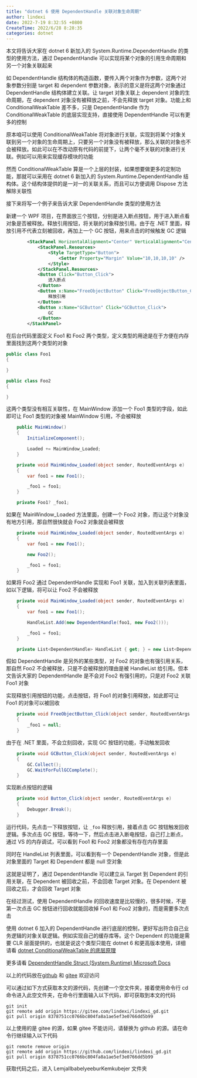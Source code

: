 ```yaml
---
title: "dotnet 6 使用 DependentHandle 关联对象生命周期"
author: lindexi
date: 2022-7-19 8:32:55 +0800
CreateTime: 2022/6/28 8:28:35
categories: dotnet
---
```


本文将告诉大家在 dotnet 6 新加入的 System.Runtime.DependentHandle 的类型的使用方法，通过 DependentHandle 可以实现将某个对象的引用生命周期和另一个对象关联起来

<!--more-->


<!-- CreateTime:2022/6/28 8:28:35 -->

<!-- 发布 -->

如 DependentHandle 结构体的构造函数，要传入两个对象作为参数，这两个对象参数分别是 target 和 dependent 参数对象，表示的意义是将这两个对象通过 DependentHandle 结构体建立关联。让 target 对象关联上 dependent 对象的生命周期，在 dependent 对象没有被释放之前，不会先释放 target 对象。功能上和 ConditionalWeakTable 差不多，只是 DependentHandle 作为 ConditionalWeakTable 的底层实现支持，直接使用 DependentHandle 可以有更多的控制

原本咱可以使用 ConditionalWeakTable 将对象进行关联，实现到将某个对象关联到另一个对象的生命周期上，只要另一个对象没有被释放，那么关联的对象也不会被释放。如此可以在不改动原有代码的前提下，让两个毫不关联的对象进行关联。例如可以用来实现缓存模块的功能

然而 ConditionalWeakTable 算是一个上层的封装，如果想要做更多的定制功能，那就可以采用在 dotnet 6 新加入的 System.Runtime.DependentHandle 结构体。这个结构体提供的是一对一的关联关系，而且可以方便调用 Dispose 方法解除关联性

接下来将写一个例子来告诉大家 DependentHandle 类型的使用方法

新建一个 WPF 项目，在界面放三个按钮，分别是进入断点按钮，用于进入断点看对象是否被释放。释放引用按钮，将关联的对象释放引用。由于在 .NET 里面，释放引用不代表立刻被回收，再加上一个 GC 按钮，用来点击的时候触发 GC 逻辑

```xml
        <StackPanel HorizontalAlignment="Center" VerticalAlignment="Center" Orientation="Horizontal">
            <StackPanel.Resources>
                <Style TargetType="Button">
                    <Setter Property="Margin" Value="10,10,10,10" />
                </Style>
            </StackPanel.Resources>
            <Button Click="Button_Click">
                进入断点
            </Button>
            <Button x:Name="FreeObjectButton" Click="FreeObjectButton_Click">
                释放引用
            </Button>
            <Button x:Name="GCButton" Click="GCButton_Click">
                GC
            </Button>
        </StackPanel>
```

在后台代码里面定义 Foo1 和 Foo2 两个类型，定义类型的用途是在于方便在内存里面找到这两个类型的对象

```csharp
public class Foo1
{

}

public class Foo2
{

}
```

这两个类型没有相互关联性，在 MainWindow 添加一个 Foo1 类型的字段，如此即可让 Foo1 类型的对象被 MainWindow 引用，不会被释放

```csharp
    public MainWindow()
    {
        InitializeComponent();

        Loaded += MainWindow_Loaded;
    }

    private void MainWindow_Loaded(object sender, RoutedEventArgs e)
    {
        var foo1 = new Foo1();

        _foo1 = foo1;
    }

    private Foo1? _foo1;
```

如果在 MainWindow_Loaded 方法里面，创建一个 Foo2 对象，而让这个对象没有地方引用，那自然很快就会 Foo2 对象就会被释放

```csharp
    private void MainWindow_Loaded(object sender, RoutedEventArgs e)
    {
        var foo1 = new Foo1();

        new Foo2();

        _foo1 = foo1;
    }
```

如果将 Foo2 通过 DependentHandle 实现和 Foo1 关联，加入到关联列表里面，如以下逻辑，将可以让 Foo2 不会被释放

```csharp
    private void MainWindow_Loaded(object sender, RoutedEventArgs e)
    {
        var foo1 = new Foo1();

        HandleList.Add(new DependentHandle(foo1, new Foo2()));

        _foo1 = foo1;
    }

    private List<DependentHandle> HandleList { get; } = new List<DependentHandle>();
```

假如 DependentHandle 是另外的某些类型，对 Foo2 的对象也有强引用关系，那自然 Foo2 不会被释放，只是不会被释放的理由是被 HandleList 给引用。但本文告诉大家的 DependentHandle 是不会对 Foo2 有强引用的，只是对 Foo2 关联 Foo1 对象

实现释放引用按钮的功能，点击按钮，将 Foo1 的对象引用释放，如此即可让 Foo1 的对象可以被回收

```csharp
    private void FreeObjectButton_Click(object sender, RoutedEventArgs e)
    {
        _foo1 = null;
    }
```

由于在 .NET 里面，不会立刻回收，实现 GC 按钮的功能，手动触发回收

```csharp
    private void GCButton_Click(object sender, RoutedEventArgs e)
    {
        GC.Collect();
        GC.WaitForFullGCComplete();
    }
```

实现断点按钮的逻辑

```csharp
    private void Button_Click(object sender, RoutedEventArgs e)
    {
        Debugger.Break();
    }
```

运行代码，先点击一下释放按钮，让 `_foo` 释放引用，接着点击 GC 按钮触发回收逻辑。多次点击 GC 按钮，等待一下，然后点击进入断电按钮，自己打上断点，通过 VS 的内存调试，可以看到 Foo1 和 Foo2 对象都没有存在内存里面

同时在 HandleList 列表里面，可以看到有一个 DependentHandle 对象，但是此对象里面的 Target 和 Dependent 都是 null 空对象

这就是证明了，通过 DependentHandle 可以建立从 Target 到 Dependent 的引用关联，在 Dependent 被回收之前，不会回收 Target 对象。在 Dependent 被回收之后，才会回收 Target 对象

在经过测试，使用 DependentHandle 的回收速度是比较慢的，很多时候，不是第一次点击 GC 按钮进行回收就能回收掉 Foo1 和 Foo2 对象的，而是需要多次点击

使用 dotnet 6 加入的 DependentHandle 进行底层的控制，更好写出符合自己业务逻辑的对象关联逻辑。例如实现自己的缓存库等。这个 Dependent 的功能是需要 CLR 层面提供的，也就是说这个类型只能在 dotnet 6 和更高版本使用，详细请看 [dotnet ConditionalWeakTable 的底层原理](https://blog.lindexi.com/post/dotnet-ConditionalWeakTable-%E7%9A%84%E5%BA%95%E5%B1%82%E5%8E%9F%E7%90%86.html )

更多请看 [DependentHandle Struct (System.Runtime) Microsoft Docs](https://docs.microsoft.com/en-us/dotnet/api/system.runtime.dependenthandle?view=net-6.0&WT.mc_id=WD-MVP-5003260 )

以上的代码放在[github](https://github.com/lindexi/lindexi_gd/tree/8378751cc0766bc804fa8a1ae5ef3e0766dd5b99/LemjallbabelyeeburKemkubejer) 和 [gitee](https://gitee.com/lindexi/lindexi_gd/tree/8378751cc0766bc804fa8a1ae5ef3e0766dd5b99/LemjallbabelyeeburKemkubejer) 欢迎访问

可以通过如下方式获取本文的源代码，先创建一个空文件夹，接着使用命令行 cd 命令进入此空文件夹，在命令行里面输入以下代码，即可获取到本文的代码

```
git init
git remote add origin https://gitee.com/lindexi/lindexi_gd.git
git pull origin 8378751cc0766bc804fa8a1ae5ef3e0766dd5b99
```

以上使用的是 gitee 的源，如果 gitee 不能访问，请替换为 github 的源。请在命令行继续输入以下代码

```
git remote remove origin
git remote add origin https://github.com/lindexi/lindexi_gd.git
git pull origin 8378751cc0766bc804fa8a1ae5ef3e0766dd5b99
```

获取代码之后，进入 LemjallbabelyeeburKemkubejer 文件夹

